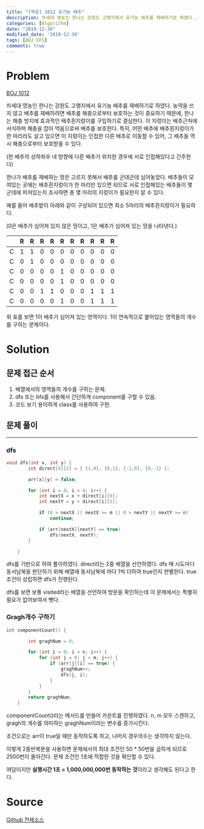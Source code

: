 ```yaml
---
title: "[백준] 1012 유기농 배추"
description: 차세대 영농인 한나는 강원도 고랭지에서 유기농 배추를 재배하기로 하였다...
categories: [Algorithm]
date: "2019-12-30"
modified_date: '2019-12-30'
tags: [BOJ DFS]
comments: true
---
```


# Problem

[BOJ 1012](https://www.acmicpc.net/problem/1012)

차세대 영농인 한나는 강원도 고랭지에서 유기농 배추를 재배하기로 하였다. 농약을 쓰지 않고 배추를 재배하려면 배추를 해충으로부터 보호하는 것이 중요하기 때문에, 한나는 해충 방지에 효과적인 배추흰지렁이를 구입하기로 결심한다. 이 지렁이는 배추근처에 서식하며 해충을 잡아 먹음으로써 배추를 보호한다. 특히, 어떤 배추에 배추흰지렁이가 한 마리라도 살고 있으면 이 지렁이는 인접한 다른 배추로 이동할 수 있어, 그 배추들 역시 해충으로부터 보호받을 수 있다.

(한 배추의 상하좌우 네 방향에 다른 배추가 위치한 경우에 서로 인접해있다고 간주한다)

한나가 배추를 재배하는 땅은 고르지 못해서 배추를 군데군데 심어놓았다. 배추들이 모여있는 곳에는 배추흰지렁이가 한 마리만 있으면 되므로 서로 인접해있는 배추들이 몇 군데에 퍼져있는지 조사하면 총 몇 마리의 지렁이가 필요한지 알 수 있다.

예를 들어 배추밭이 아래와 같이 구성되어 있으면 최소 5마리의 배추흰지렁이가 필요하다.

(0은 배추가 심어져 있지 않은 땅이고, 1은 배추가 심어져 있는 땅을 나타낸다.)

|     |  R  |  R  |  R  |  R  |  R  |  R  |  R  |  R  |  R  |  R  |
| :-: | :-: | :-: | :-: | :-: | :-: | :-: | :-: | :-: | :-: | :-: |
|  C  |  1  |  1  |  0  |  0  |  0  |  0  |  0  |  0  |  0  |  0  |
|  C  |  0  |  1  |  0  |  0  |  0  |  0  |  0  |  0  |  0  |  0  |
|  C  |  0  |  0  |  0  |  0  |  1  |  0  |  0  |  0  |  0  |  0  |
|  C  |  0  |  0  |  0  |  0  |  1  |  0  |  0  |  0  |  0  |  0  |
|  C  |  0  |  0  |  1  |  1  |  0  |  0  |  0  |  1  |  1  |  1  |
|  C  |  0  |  0  |  0  |  0  |  1  |  0  |  0  |  1  |  1  |  1  |

위 표를 보면 1이 배추가 심어져 있는 영역이다. 1이 연속적으로 붙어있는 영역들의 개수를 구하는 문제이다.

# Solution

## 문제 접근 순서

1. 배열에서의 영역들의 개수를 구하는 문제.
2. dfs 또는 bfs를 사용해서 간단하게 component를 구할 수 있음.
3. 코드 보기 용이하게 class를 사용하여 구현.

## 문제 풀이

---

### dfs

```cpp
void dfs(int x, int y) {
		int direct[4][2] = { {1,0}, {0,1}, {-1,0}, {0,-1} };

		arr[x][y] = false;

		for (int i = 0; i < 4; i++) {
			int nextX = x + direct[i][0];
			int nextY = y + direct[i][1];

			if (0 > nextX || nextX >= m || 0 > nextY || nextY >= n)
				continue;

			if (arr[nextX][nextY] == true)
				dfs(nextX, nextY);
		}

	}
```

dfs를 기반으로 하여 풀이하였다. direct라는 2중 배열을 선언하였다. dfs 매 시도마다 동서남북을 판단하기 위해 배열에 동서남북에 마다 1씩 더하여 true인지 판별한다. true 조건이 성립하면 dfs가 진행된다.

dfs를 보면 보통 visited라는 배열을 선언하여 방문을 확인하는데 이 문제에서는 특별히 필요가 없어보여서 뺏다.

### Gragh개수 구하기

```cpp
int componentCount() {

		int graghNum = 0;

		for (int i = 0; i < n; i++) {
			for (int j = 0; j < m; j++) {
				if (arr[j][i] == true) {
					graghNum++;
					dfs(j, i);
				}
			}
		}
		return graghNum;
	}
```

componentCount()라는 메서드를 만들어 카운트를 진행하였다. n, m 모두 스캔하고, gragh의 개수를 의미하는 graghNum이라는 변수를 증가시킨다.

조건으로는 arr이 true일 때만 동작하도록 하고, 나머지 경우의수는 생각하지 않는다.

이렇게 2중반복문을 사용하면 문제에서의 최대 조건인 50 \* 50번을 곱하게 되므로 2500번이 돌아간다. 문제 조건인 1초에 적합한 것을 확인할 수 있다.

여담이지만 **실행시간 1초 = 1,000,000,000번 동작하는 것**이라고 생각해도 된다고 한다.

# Source

[Github 전체소스](https://github.com/MinByeongChan/myMBC/tree/master/Codetest/baekjoon/1012_OrganicCabbage.cpp)

